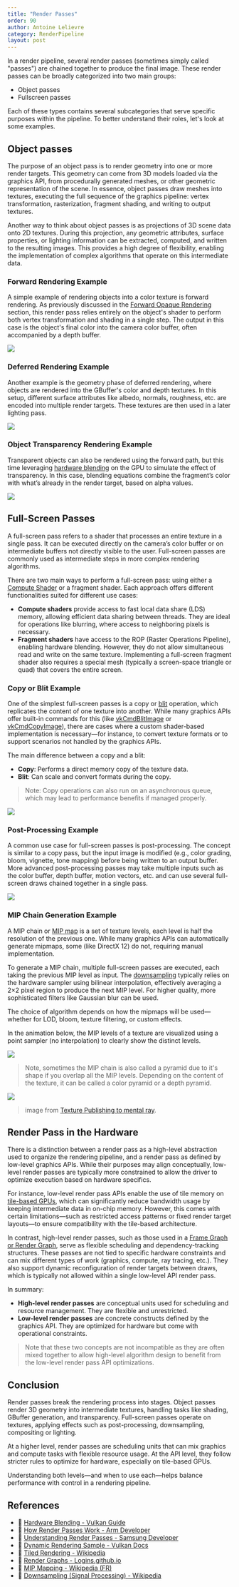 ```yaml
---
title: "Render Passes"
order: 90
author: Antoine Lelievre
category: RenderPipeline 
layout: post
---
```


In a render pipeline, several render passes (sometimes simply called "passes") are chained together to produce the final image. These render passes can be broadly categorized into two main groups:

- Object passes  
- Fullscreen passes

Each of these types contains several subcategories that serve specific purposes within the pipeline. To better understand their roles, let's look at some examples.

## Object passes

The purpose of an object pass is to render geometry into one or more render targets. This geometry can come from 3D models loaded via the graphics API, from procedurally generated meshes, or other geometric representation of the scene. In essence, object passes draw meshes into textures, executing the full sequence of the graphics pipeline: vertex transformation, rasterization, fragment shading, and writing to output textures.

Another way to think about object passes is as projections of 3D scene data onto 2D textures. During this projection, any geometric attributes, surface properties, or lighting information can be extracted, computed, and written to the resulting images. This provides a high degree of flexibility, enabling the implementation of complex algorithms that operate on this intermediate data.

### Forward Rendering Example

A simple example of rendering objects into a color texture is forward rendering. As previously discussed in the [Forward Opaque Rendering](../_articles/TheRenderPipeline.md#forward-opaque-rendering) section, this render pass relies entirely on the object's shader to perform both vertex transformation and shading in a single step. The output in this case is the object's final color into the camera color buffer, often accompanied by a depth buffer.

![](../assets/Recordings/The%20Render%20Pipeline%20-%20Forward.gif)

### Deferred Rendering Example

Another example is the geometry phase of deferred rendering, where objects are rendered into the GBuffer's color and depth textures. In this setup, different surface attributes like albedo, normals, roughness, etc. are encoded into multiple render targets. These textures are then used in a later lighting pass.

![](../assets/Recordings/The%20Render%20Pipeline%20-%20GBuffer.gif)

### Object Transparency Rendering Example

Transparent objects can also be rendered using the forward path, but this time leveraging [hardware blending](https://vkguide.dev/docs/new_chapter_3/blending/) on the GPU to simulate the effect of transparency. In this case, blending equations combine the fragment’s color with what’s already in the render target, based on alpha values.

![](../assets/Recordings/Render%20Passes%20-%20Transparency.gif)

## Full-Screen Passes

A full-screen pass refers to a shader that processes an entire texture in a single pass. It can be executed directly on the camera’s color buffer or on intermediate buffers not directly visible to the user. Full-screen passes are commonly used as intermediate steps in more complex rendering algorithms.

There are two main ways to perform a full-screen pass: using either a [Compute Shader](../_articles/ComputeShaders.md) or a fragment shader. Each approach offers different functionalities suited for different use cases:

- **Compute shaders** provide access to fast local data share (LDS) memory, allowing efficient data sharing between threads. They are ideal for operations like blurring, where access to neighboring pixels is necessary.
- **Fragment shaders** have access to the ROP (Raster Operations Pipeline), enabling hardware blending. However, they do not allow simultaneous read and write on the same texture. Implementing a full-screen fragment shader also requires a special mesh (typically a screen-space triangle or quad) that covers the entire screen.

### Copy or Blit Example

One of the simplest full-screen passes is a copy or [blit](https://en.wikipedia.org/wiki/Bit_blit) operation, which replicates the content of one texture into another. While many graphics APIs offer built-in commands for this (like [vkCmdBlitImage](https://registry.khronos.org/vulkan/specs/latest/man/html/vkCmdBlitImage.html) or [vkCmdCopyImage](https://registry.khronos.org/vulkan/specs/latest/man/html/vkCmdCopyImage.html)), there are cases where a custom shader-based implementation is necessary—for instance, to convert texture formats or to support scenarios not handled by the graphics APIs.

The main difference between a copy and a blit:
- **Copy**: Performs a direct memory copy of the texture data.
- **Blit**: Can scale and convert formats during the copy.

> Note: Copy operations can also run on an asynchronous queue, which may lead to performance benefits if managed properly.

![](../assets/Recordings/Render%20Passes%20-%20Copy.gif)

### Post-Processing Example

A common use case for full-screen passes is post-processing. The concept is similar to a copy pass, but the input image is modified (e.g., color grading, bloom, vignette, tone mapping) before being written to an output buffer. More advanced post-processing passes may take multiple inputs such as the color buffer, depth buffer, motion vectors, etc. and can use several full-screen draws chained together in a single pass.

![](../assets/Recordings/Render%20Passes%20-%20Post%20Process.gif)

### MIP Chain Generation Example

A MIP chain or [MIP map](https://fr.wikipedia.org/wiki/MIP_mapping) is a set of texture levels, each level is half the resolution of the previous one. While many graphics APIs can automatically generate mipmaps, some (like DirectX 12) do not, requiring manual implementation.

To generate a MIP chain, multiple full-screen passes are executed, each taking the previous MIP level as input. The [downsampling](https://en.wikipedia.org/wiki/Downsampling_(signal_processing)) typically relies on the hardware sampler using bilinear interpolation, effectively averaging a 2×2 pixel region to produce the next MIP level. For higher quality, more sophisticated filters like Gaussian blur can be used.

The choice of algorithm depends on how the mipmaps will be used—whether for LOD, bloom, texture filtering, or custom effects.

In the animation below, the MIP levels of a texture are visualized using a point sampler (no interpolation) to clearly show the distinct levels.

![](../assets/Recordings/Render%20Passes%20-%20Mip%20Generation.gif)

> Note, sometimes the MIP chain is also called a pyramid due to it's shape if you overlap all the MIP levels. Depending on the content of the texture, it can be called a color pyramid or a depth pyramid.

[![](https://elementalray.wordpress.com/wp-content/uploads/2012/04/pyramid_image.jpg)](https://elementalray.wordpress.com/2012/04/17/texture-publishing-to-mental-ray/)
> image from [Texture Publishing to mental ray](https://elementalray.wordpress.com/2012/04/17/texture-publishing-to-mental-ray/).

## Render Pass in the Hardware

There is a distinction between a render pass as a high-level abstraction used to organize the rendering pipeline, and a render pass as defined by low-level graphics APIs. While their purposes may align conceptually, low-level render passes are typically more constrained to allow the driver to optimize execution based on hardware specifics.

For instance, low-level render pass APIs enable the use of tile memory on [tile-based GPUs](https://en.wikipedia.org/wiki/Tiled_rendering), which can significantly reduce bandwidth usage by keeping intermediate data in on-chip memory. However, this comes with certain limitations—such as restricted access patterns or fixed render target layouts—to ensure compatibility with the tile-based architecture.

In contrast, high-level render passes, such as those used in a [Frame Graph or Render Graph](https://logins.github.io/graphics/2021/05/31/RenderGraphs.html), serve as flexible scheduling and dependency-tracking structures. These passes are not tied to specific hardware constraints and can mix different types of work (graphics, compute, ray tracing, etc.). They also support dynamic reconfiguration of render targets between draws, which is typically not allowed within a single low-level API render pass.

In summary:
- **High-level render passes** are conceptual units used for scheduling and resource management. They are flexible and unrestricted.
- **Low-level render passes** are concrete constructs defined by the graphics API. They are optimized for hardware but come with operational constraints.

> Note that these two concepts are not incompatible as they are often mixed together to allow high-level algorithm design to benefit from the low-level render pass API optimizations.

## Conclusion

Render passes break the rendering process into stages. Object passes render 3D geometry into intermediate textures, handling tasks like shading, GBuffer generation, and transparency. Full-screen passes operate on textures, applying effects such as post-processing, downsampling, compositing or lighting.

At a higher level, render passes are scheduling units that can mix graphics and compute tasks with flexible resource usage. At the API level, they follow stricter rules to optimize for hardware, especially on tile-based GPUs.

Understanding both levels—and when to use each—helps balance performance with control in a rendering pipeline.

## References

- 📄 [Hardware Blending - Vulkan Guide](https://vkguide.dev/docs/new_chapter_3/blending/)
- 📄 [How Render Passes Work - Arm Developer](https://developer.arm.com/documentation/102479/0100/How-Render-Passes-Work)
- 📄 [Understanding Render Passes - Samsung Developer](https://developer.samsung.com/galaxy-gamedev/resources/articles/renderpasses.html)
- 📄 [Dynamic Rendering Sample - Vulkan Docs](https://docs.vulkan.org/samples/latest/samples/extensions/dynamic_rendering/README.html)
- 📄 [Tiled Rendering - Wikipedia](https://en.wikipedia.org/wiki/Tiled_rendering)
- 📄 [Render Graphs - Logins.github.io](https://logins.github.io/graphics/2021/05/31/RenderGraphs.html)
- 📄 [MIP Mapping - Wikipedia (FR)](https://fr.wikipedia.org/wiki/MIP_mapping)
- 📄 [Downsampling (Signal Processing) - Wikipedia](https://en.wikipedia.org/wiki/Downsampling_(signal_processing))
